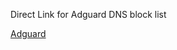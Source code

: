 Direct Link for Adguard DNS block list

[Adguard](https://raw.githubusercontent.com/BakaTekku/a-dove-is-dumb/refs/heads/main/AdGuard.txt)
